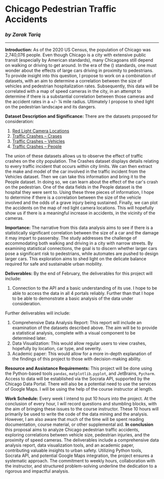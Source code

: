 # Chicago Pedestrian Traffic Accidents
### _by Zarak Tariq_
____________________________

**Introduction:** As of the 2020 US Census, the population of Chicago was 2,740,076 people.
Even though Chicago is a city with extensive public transit 
(especially by American standards), many Chicagoans still depend on walking or driving to get around.
In the era of the ()
standards, one must wonder about the effects of large cars driving in proximity to pedestrians.
To provide insight into 
this question, I propose to work on a combination of datasets,
with an aim to determine a correlation between the size of 
vehicles and pedestrian hospitalization rates.
Subsequently, this data will be correlated with a map of speed cameras in
the city,
in an attempt to determine if there is a substantial correlation between those cameras and the accident rates in a
+/- &frac14; mile radius.
Ultimately I propose to shed light on the pedestrian landscape and its dangers.

**Dataset Description and Significance:** There are the datasets proposed for consideration:
1. [Red Light Camera Locations](https://data.cityofchicago.org/Transportation/Map-Red-Light-Camera-Locations/7mgr-iety) 
2. [Traffic Crashes – Crases](https://data.cityofchicago.org/Transportation/Traffic-Crashes-Crashes/85ca-t3if/data_preview)
3. [Traffic Crashes – Vehicles](https://data.cityofchicago.org/Transportation/Traffic-Crashes-Vehicles/68nd-jvt3/data_preview)
4. [Traffic Crashes – People](https://data.cityofchicago.org/Transportation/Traffic-Crashes-People/u6pd-qa9d/about_data)

The union of these datasets allows us to observe the effect of traffic crashes on the city population.
The Crashes dataset
displays details relating to every traffic incident that occurs within city limits.
We can then extract the make and model
of the car involved in the traffic incident from the Vehicles dataset.
Then we can take this information and bring it to the 
People dataset.
In doing so, we can learn about the effect of the car's crash on the pedestrian.
One of the data fields in
the People dataset is the hospital they were sent to.
Using these three pieces of information, I hope to determine if there
is a correlation between the size of the vehicle involved and the odds of a grave injury being sustained.
Finally, we can 
plot the accidents on the map of red light camera locations.
This will hopefully show us if there is a meaningful increase 
in accidents, in the vicinity of the cameras. 

**Importance:** The narrative from this data analysis aims to see if there is a statistically significant correlation between
the size of a car and the damage it may impart to passersby. The study addresses the challenge of accommodating both walking
and driving in a city with narrow streets. By examining statistical connections, the goal is to discern whether larger cars 
pose a significant risk to pedestrians, while automates are pushed to design larger cars. This exploration aims to 
shed light on the delicate balance required for safe and sustainable urban mobility.

**Deliverables:** By the end of February, the deliverables for this project will include:
1. Connection to the API and a basic understanding of its use.
   I hope to be able to access the data in all 4 portals reliably.
   Further than that I hope to be able to demonstrate a basic analysis of the data under consideration. 

Further deliverables will include:
1. Comprehensive Data Analysis Report: This report will include an examination of the datasets described above. The aim will be to provide a statistical analysis, complete with a visual component to be determined later.
2. Data Visualization: This would allow regular users to view crashes, hopefully by location, car type, and severity.
3. Academic paper: This would allow for a more in-depth explanation of the findings of this project to those with decision-making ability. 

**Resource and Assistance Requirements:** This project will be done using the Python-based tools ``pandas``, ``matplotlib.pyplot``, and JetBrains, ``Pycharm``. Access to data will be established via the Socrata API, supported by the Chicago Data Portal. There will also be a potential need to use the services of Google Maps. I will be using the help of the course instructor at length. 

**Work Schedule:** Every week I intend to put 10 hours into the project.
At the conclusion of every hour, I will record questions and stumbling blocks,
with the aim of bringing these issues to the course instructor.
These 10 hours will primarily be used to write the code of the data mining and the analysis.
However, I am also aware that much of the time will be spent reading documentation,
course material, or other supplemental aid.
**In conclusion** this proposal aims to analyze Chicago pedestrian traffic accidents,
exploring correlations between vehicle size, pedestrian injuries, and the proximity of speed cameras.
The deliverables include a comprehensive data analysis report, data visualization tools, and an academic paper,
contributing valuable insights to urban safety.
Utilizing Python tools, Socrata API, and potential Google Maps integration, the project ensures a systematic approach.
The commitment to weekly hours, collaboration with the instructor,
and structured problem-solving underline the dedication to a rigorous and impactful analysis.